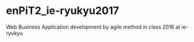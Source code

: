# enPiT2_ie-ryukyu2017
Web Business Application development by agile method in class 2016 at ie-ryukyu
